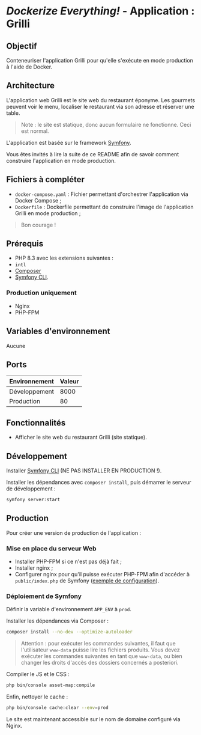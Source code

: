 # *Dockerize Everything!* - Application : Grilli

## Objectif

Conteneuriser l'application Grilli pour qu'elle s'exécute en mode production à l'aide de Docker.

## Architecture

L'application web Grilli est le site web du restaurant éponyme. Les gourmets peuvent voir le menu, localiser le
restaurant via son adresse et réserver une table.

> Note : le site est statique, donc aucun formulaire ne fonctionne. Ceci est normal.

L'application est basée sur le framework [Symfony](https://symfony.com/doc/current/index.html).

Vous êtes invités à lire la suite de ce README afin de savoir comment construire l'application en mode production.

## Fichiers à compléter

- `docker-compose.yaml` : Fichier permettant d'orchestrer l'application via Docker Compose ;
- `Dockerfile` : Dockerfile permettant de construire l'image de l'application Grilli en mode production ;

> Bon courage !

## Prérequis

- PHP 8.3 avec les extensions suivantes :
- `intl`
- [Composer](https://getcomposer.org/download/)
- [Symfony CLI](https://symfony.com/download).

### Production uniquement

- Nginx
- PHP-FPM

## Variables d'environnement

Aucune

## Ports

| Environnement | Valeur |
|---------------|--------|
| Développement | 8000   |
| Production    | 80     |

## Fonctionnalités

- Afficher le site web du restaurant Grilli (site statique).

## Développement

Installer [Symfony CLI](https://symfony.com/download) (NE PAS INSTALLER EN PRODUCTION !).

Installer les dépendances avec `composer install`, puis démarrer le serveur de développement :

```bash
symfony server:start
```

## Production

Pour créer une version de production de l'application :

### Mise en place du serveur Web

- Installer PHP-FPM si ce n'est pas déjà fait ;
- Installer nginx ;
- Configurer nginx pour qu'il puisse exécuter PHP-FPM afin d'accéder à `public/index.php` de Symfony
  ([exemple de configuration](.docker/nginx/grilli.com.conf)).

### Déploiement de Symfony

Définir la variable d'environnement `APP_ENV` à `prod`.

Installer les dépendances via Composer :

```bash
composer install --no-dev --optimize-autoloader
```

> Attention : pour exécuter les commandes suivantes, il faut que l'utilisateur `www-data` puisse lire les fichiers
> produits.
> Vous devez exécuter les commandes suivantes en tant que `www-data`, ou bien changer les droits d'accès des dossiers
> concernés a posteriori.

Compiler le JS et le CSS :

```bash
php bin/console asset-map:compile
```

Enfin, nettoyer le cache :

```bash
php bin/console cache:clear --env=prod
```

Le site est maintenant accessible sur le nom de domaine configuré via Nginx.
